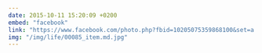```yaml
---
date: 2015-10-11 15:20:09 +0200
embed: "facebook"
link: "https://www.facebook.com/photo.php?fbid=10205075359868100&set=a.10205075351147882.1073741842.1366472293&type=3"
img: "/img/life/00085_item.md.jpg"
---
```

